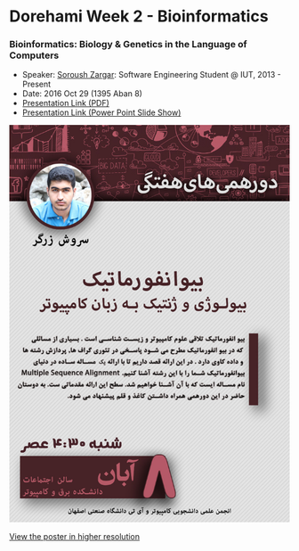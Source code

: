 # Dorehami Week 2 - Bioinformatics

### Bioinformatics: Biology & Genetics in the Language of Computers
- Speaker: [Soroush Zargar](https://www.linkedin.com/in/soroushzargar): Software Engineering Student @ IUT, 2013 - Present
- Date: 2016 Oct 29 (1395 Aban 8)
- [Presentation Link (PDF)]()
- [Presentation Link (Power Point Slide Show)](bioinformatics.pptx)

![Soroush Zargar - Bioinformatics](SoroushZargar-Bio-compressed.jpg)

[View the poster in higher resolution](SoroushZargar-Bio.jpg)
